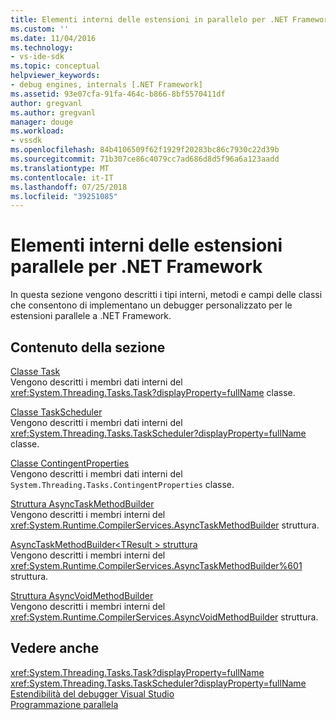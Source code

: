 ```yaml
---
title: Elementi interni delle estensioni in parallelo per .NET Framework | Microsoft Docs
ms.custom: ''
ms.date: 11/04/2016
ms.technology:
- vs-ide-sdk
ms.topic: conceptual
helpviewer_keywords:
- debug engines, internals [.NET Framework]
ms.assetid: 93e07cfa-91fa-464c-b866-8bf5570411df
author: gregvanl
ms.author: gregvanl
manager: douge
ms.workload:
- vssdk
ms.openlocfilehash: 84b4106509f62f1929f20283bc86c7930c22d39b
ms.sourcegitcommit: 71b307ce86c4079cc7ad686d8d5f96a6a123aadd
ms.translationtype: MT
ms.contentlocale: it-IT
ms.lasthandoff: 07/25/2018
ms.locfileid: "39251085"
---
```

# <a name="parallel-extension-internals-for-the-net-framework"></a>Elementi interni delle estensioni parallele per .NET Framework
In questa sezione vengono descritti i tipi interni, metodi e campi delle classi che consentono di implementano un debugger personalizzato per le estensioni parallele a .NET Framework.  
  
## <a name="in-this-section"></a>Contenuto della sezione  
 [Classe Task](../../extensibility/debugger/task-class-internal-members.md)  
 Vengono descritti i membri dati interni del <xref:System.Threading.Tasks.Task?displayProperty=fullName> classe.  
  
 [Classe TaskScheduler](../../extensibility/debugger/taskscheduler-class-internal-members.md)  
 Vengono descritti i membri dati interni del <xref:System.Threading.Tasks.TaskScheduler?displayProperty=fullName> classe.  
  
 [Classe ContingentProperties](../../extensibility/debugger/contingentproperties-class-internal-members.md)  
 Vengono descritti i membri dati interni del `System.Threading.Tasks.ContingentProperties` classe.  
  
 [Struttura AsyncTaskMethodBuilder](../../extensibility/debugger/asynctaskmethodbuilder-structure-internal-members.md)  
 Vengono descritti i membri interni del <xref:System.Runtime.CompilerServices.AsyncTaskMethodBuilder> struttura.  
  
 [AsyncTaskMethodBuilder\<TResult > struttura](../../extensibility/debugger/asynctaskmethodbuilder-tresult-structure-internal-members.md)  
 Vengono descritti i membri interni del <xref:System.Runtime.CompilerServices.AsyncTaskMethodBuilder%601> struttura.  
  
 [Struttura AsyncVoidMethodBuilder](../../extensibility/debugger/asyncvoidmethodbuilder-structure-internal-members.md)  
 Vengono descritti i membri interni del <xref:System.Runtime.CompilerServices.AsyncVoidMethodBuilder> struttura.  
  
## <a name="see-also"></a>Vedere anche  
 <xref:System.Threading.Tasks.Task?displayProperty=fullName>   
 <xref:System.Threading.Tasks.TaskScheduler?displayProperty=fullName>   
 [Estendibilità del debugger Visual Studio](../../extensibility/debugger/visual-studio-debugger-extensibility.md)   
 [Programmazione parallela](/dotnet/standard/parallel-programming/index)